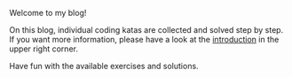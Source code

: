 Welcome to my blog!

On this blog, individual coding katas are collected and solved step by step. If you want more information, please have a look at the [introduction](/joyOfProgramming/introduction/) in the upper right corner.

Have fun with the available exercises and solutions.